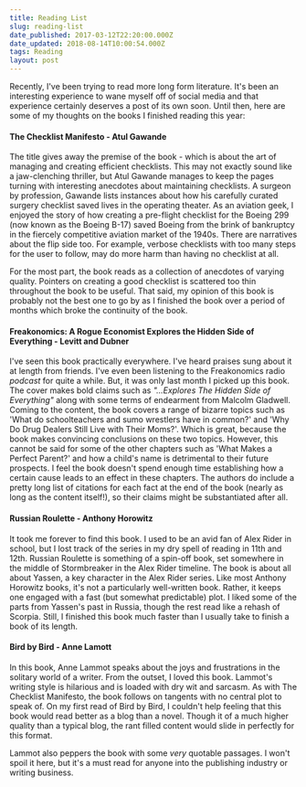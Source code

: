 ```yaml
---
title: Reading List
slug: reading-list
date_published: 2017-03-12T22:20:00.000Z
date_updated: 2018-08-14T10:00:54.000Z
tags: Reading
layout: post
---
```


Recently, I\'ve been trying to read more long form literature. It\'s been an interesting experience to wane myself off of social media and that experience certainly deserves a post of its own soon. Until then, here are some of my thoughts on the books I finished reading this year:

#### The Checklist Manifesto - Atul Gawande

The title gives away the premise of the book - which is about the art of managing and creating efficient checklists. This may not exactly sound like a jaw-clenching thriller, but Atul Gawande manages to keep the pages turning with interesting anecdotes about maintaining checklists. A surgeon by profession, Gawande lists instances about how his carefully curated surgery checklist saved lives in the operating theater. As an aviation geek, I enjoyed the story of how creating a pre-flight checklist for the Boeing 299 (now known as the Boeing B-17) saved Boeing from the brink of bankruptcy in the fiercely competitive aviation market of the 1940s. There are narratives about the flip side too. For example, verbose checklists with too many steps for the user to follow, may do more harm than having no checklist at all.

For the most part, the book reads as a collection of anecdotes of varying quality. Pointers on creating a good checklist is scattered too thin throughout the book to be useful. That said, my opinion of this book is probably not the best one to go by as I finished the book over a period of months which broke the continuity of the book.

#### Freakonomics: A Rogue Economist Explores the Hidden Side of Everything - Levitt and Dubner

I\'ve seen this book practically everywhere. I\'ve heard praises sung about it at length from friends. I\'ve even been listening to the Freakonomics radio *podcast* for quite a while. But, it was only last month I picked up this book. The cover makes bold claims such as *\"...Explores The Hidden Side of Everything\"* along with some terms of endearment from Malcolm Gladwell. Coming to the content, the book covers a range of bizarre topics such as \'What do schoolteachers and sumo wrestlers have in common?\' and \'Why Do Drug Dealers Still Live with Their Moms?\'. Which is great, because the book makes convincing conclusions on these two topics. However, this cannot be said for some of the other chapters such as \'What Makes a Perfect Parent?\' and how a child\'s name is detrimental to their future prospects. I feel the book doesn\'t spend enough time establishing how a certain cause leads to an effect in these chapters. The authors do include a pretty long list of citations for each fact at the end of the book (nearly as long as the content itself!), so their claims might be substantiated after all.

#### Russian Roulette - Anthony Horowitz

It took me forever to find this book. I used to be an avid fan of Alex Rider in school, but I lost track of the series in my dry spell of reading in 11th and 12th. Russian Roulette is something of a spin-off book, set somewhere in the middle of Stormbreaker in the Alex Rider timeline. The book is about all about Yassen, a key character in the Alex Rider series. Like most Anthony Horowitz books, it\'s not a particularly well-written book. Rather, it keeps one engaged with a fast (but somewhat predictable) plot. I liked some of the parts from Yassen\'s past in Russia, though the rest read like a rehash of Scorpia. Still, I finished this book much faster than I usually take to finish a book of its length.

#### Bird by Bird - Anne Lamott

In this book, Anne Lammot speaks about the joys and frustrations in the solitary world of a writer. From the outset, I loved this book. Lammot\'s writing style is hilarious and is loaded with dry wit and sarcasm. As with The Checklist Manifesto, the book follows on tangents with no central plot to speak of. On my first read of Bird by Bird, I couldn\'t help feeling that this book would read better as a blog than a novel. Though it of a much higher quality than a typical blog, the rant filled content would slide in perfectly for this format.

Lammot also peppers the book with some *very* quotable passages. I won\'t spoil it here, but it\'s a must read for anyone into the publishing industry or writing business.
